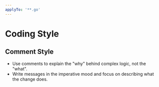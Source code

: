 ```yaml
---
applyTo: '**.go'
---
```

# Coding Style

## Comment Style
- Use comments to explain the "why" behind complex logic, not the "what".
- Write messages in the imperative mood and focus on describing what the change does.




